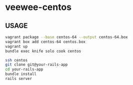 veewee-centos
=============

## USAGE

```bash
vagrant package --base centos-64 --output centos-64.box
vagrant box add centos-64 centos.box
vagrant up
bundle exec knife solo cook centos

ssh centos
git clone git@your-rails-app
cd your-rails-app
bundle install
rails server
```
